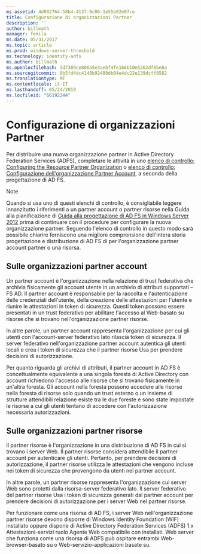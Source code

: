 ```yaml
---
ms.assetid: 4d002764-58b4-4137-9c86-1e55b02e07ce
title: Configurazione di organizzazioni Partner
description: ''
author: billmath
manager: femila
ms.date: 05/31/2017
ms.topic: article
ms.prod: windows-server-threshold
ms.technology: identity-adfs
ms.author: billmath
ms.openlocfilehash: 3d7389ce806a5e3aebf4fe166b10e5262df0be8a
ms.sourcegitcommit: 0b5fd4dc4148b92480db04e4dc22e139dcff8582
ms.translationtype: MT
ms.contentlocale: it-IT
ms.lasthandoff: 05/24/2019
ms.locfileid: "66192244"
---
```

# <a name="configuring-partner-organizations"></a>Configurazione di organizzazioni Partner

Per distribuire una nuova organizzazione partner in Active Directory Federation Services \(ADFS\), completare le attività in uno [elenco di controllo: Configuring the Resource Partner Organization](Checklist--Configuring-the-Resource-Partner-Organization.md) o [elenco di controllo: Configurazione dell'organizzazione Partner Account](Checklist--Configuring-the-Account-Partner-Organization.md), a seconda della progettazione di AD FS.  
  
> [!NOTE]  
> Quando si usa uno di questi elenchi di controllo, è consigliabile leggere innanzitutto i riferimenti a un partner account o partner risorse nella Guida alla pianificazione di [Guida alla progettazione di AD FS in Windows Server 2012](https://technet.microsoft.com/library/dd807036.aspx) prima di continuare con il procedure per configurare la nuova organizzazione partner. Seguendo l'elenco di controllo in questo modo sarà possibile chiarire forniscono una migliore comprensione dell'intera storia progettazione e distribuzione di AD FS di per l'organizzazione partner account partner o una risorsa.  
  
## <a name="about-account-partner-organizations"></a>Sulle organizzazioni partner account  
Un partner account è l'organizzazione nella relazione di trust federativa che archivia fisicamente gli account utente in un archivio di attributi supportati – FS AD. Il partner account è responsabile per la raccolta e l'autenticazione delle credenziali dell'utente, della creazione delle attestazioni per l'utente e riunire le attestazioni in token di sicurezza. Questi token possono essere presentati in un trust federativo per abilitare l'accesso al Web\-basato su risorse che si trovano nell'organizzazione partner risorse.  
  
In altre parole, un partner account rappresenta l'organizzazione per cui gli utenti con l'account\-server federativo lato rilascia token di sicurezza. Il server federativo nell'organizzazione partner account autentica gli utenti locali e crea i token di sicurezza che il partner risorse Usa per prendere decisioni di autorizzazione.  
  
Per quanto riguarda gli archivi di attributi, il partner account in AD FS è concettualmente equivalente a una singola foresta di Active Directory con account richiedono l'accesso alle risorse che si trovano fisicamente in un'altra foresta. Gli account nella foresta possono accedere alle risorse nella foresta di risorse solo quando un trust esterno o un insieme di strutture attendibili relazione esiste tra le due foreste e sono state impostate le risorse a cui gli utenti tentano di accedere con l'autorizzazione necessaria autorizzazioni.  
  
## <a name="about-resource-partner-organizations"></a>Sulle organizzazioni partner risorse  
Il partner risorse è l'organizzazione in una distribuzione di AD FS in cui si trovano i server Web. Il partner risorse considera attendibile il partner account per autenticare gli utenti. Pertanto, per prendere decisioni di autorizzazione, il partner risorse utilizza le attestazioni che vengono incluse nei token di sicurezza che provengono da utenti nel partner account.  
  
In altre parole, un partner risorse rappresenta l'organizzazione cui server Web sono protetti dalla risorsa\-server federativo lato. Il server federativo del partner risorse Usa i token di sicurezza generati dal partner account per prendere decisioni di autorizzazione per i server Web nel partner risorse.  
  
Per funzionare come una risorsa di AD FS, i server Web nell'organizzazione partner risorse devono disporre di Windows Identity Foundation \(WIF\) installato oppure dispone di Active Directory Federation Services \(ADFS\) 1.x Attestazioni\-servizi ruolo Agente Web compatibile con installati. Web server che funziona come una risorsa di ADFS può ospitare entrambi Web\-browser\-basato su o Web\-servizio\-applicazioni basate su.  
